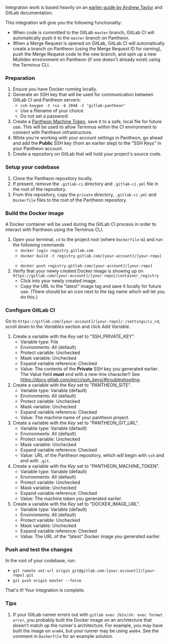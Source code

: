 Integration work is based heavily on an [earlier guide by Andrew Taylor](https://about.gitlab.com/blog/2019/03/26/connecting-gitlab-and-pantheon-streamline-wordpress-drupal-workflows/) and GitLab documentation.

This integration will give you the following functionality:
- When code is committed to the GitLab `master` branch, GitLab CI will automatically push it to the `master` branch on Pantheon.
- When a Merge Request is opened on GitLab, GitLab CI will automatically create a branch on Pantheon (using the Merge Request ID 
for naming), push the Merge Request code to the new branch, and spin up a new Multidev environment on Pantheon (if one doesn't 
already exist) using the Terminus CLI.

### Preparation

1. Ensure you have Docker running locally.
2. Generate an SSH key that will be used for communication between GitLab CI and Pantheon servers:
    - `ssh-keygen -t rsa -b 2048 -C "gitlab-pantheon"`
    - Use a filename of your choice
    - Do not set a password
3. Create a [Pantheon Machine Token](https://docs.pantheon.io/machine-tokens#create-a-machine-token), save it to a safe, local file for future use. This will be used to allow Terminus within the CI environment to connect with Pantheon infrastructure.
4. While you're working with your account settings in Pantheon, go ahead and add the **Public** SSH key (from an earlier step) to the "SSH Keys" in your Pantheon account.
5. Create a repository on GitLab that will hold your project's source code.

### Setup your codebase

1. Clone the Pantheon repository locally.
2. If present, remove the `.gitlab-ci` directory and `.gitlab-ci.yml` file in the root of the repository.
3. From this repository, copy the `private` directory, `.gitlab-ci.yml` and `Dockerfile` files to the root of the Pantheon repository.

### Build the Docker image

A Docker container will be used during the GitLab CI process in order to interact with Pantheon using the Terminus CLI.

1. Open your terminal, `cd` to the project root (where `Dockerfile` is) and run the following commands
    - `docker login registry.gitlab.com`
    - `docker build -t registry.gitlab.com/[your-account]/[your-repo] .`
    - `docker push registry.gitlab.com/[your-account]/[your-repo]`
2. Verify that your newly created Docker image is showing up on `https://gitlab.com/[your-account]/[your-repo]/container_registry`
    - Click into your newly created image.
    - Copy the URL to the "latest" image tag and save it locally for future use. (There should be an icon next to the tag name which will let you do this.)

### Configure GitLab CI

Go to `https://gitlab.com/[your-account]/[your-repo]/-/settings/ci_cd`, scroll down to the *Variables* section and click *Add Variable*.

1. Create a variable with the *Key* set to "SSH_PRIVATE_KEY".
    - Variable type: File
    - Environments: All (default)
    - Protect variable: Unchecked
    - Mask variable: Unchecked
    - Expand variable reference: Checked
    - Value: The contents of the **Private** SSH key you generated earlier. The Value field **must** end with a new-line character!! See https://docs.gitlab.com/ee/ci/ssh_keys/#troubleshooting.
2. Create a variable with the *Key* set to "PANTHEON_SITE".
    - Variable type: Variable (default)
    - Environments: All (default)
    - Protect variable: Unchecked
    - Mask variable: Unchecked
    - Expand variable reference: Checked
    - Value: The machine name of your pantheon project.
3. Create a variable with the *Key* set to "PANTHEON_GIT_URL".
    - Variable type: Variable (default)
    - Environments: All (default)
    - Protect variable: Unchecked
    - Mask variable: Unchecked
    - Expand variable reference: Checked
    - Value: URL of the Pantheon repository, which will begin with `ssh` and end with `.git`.
4. Create a variable with the *Key* set to "PANTHEON_MACHINE_TOKEN".
    - Variable type: Variable (default)
    - Environments: All (default)
    - Protect variable: Unchecked
    - Mask variable: Unchecked
    - Expand variable reference: Checked
    - Value: The machine token you generated earlier.
5. Create a variable with the *Key* set to "DOCKER_IMAGE_URL".
    - Variable type: Variable (default)
    - Environments: All (default)
    - Protect variable: Unchecked
    - Mask variable: Unchecked
    - Expand variable reference: Checked
    - Value: The URL of the "latest" Docker image you generated earlier.

### Push and test the changes

In the root of your codebase, run:
- `git remote set-url origin git@gitlab.com:[your-account]]/[your-repo].git`
- `git push origin master --force`

That's it! Your integration is complete.

### Tips

1. If your GitLab runner errors out with `gitlab exec /bin/sh: exec format error`, you probably built the Docker image 
on an architecture that doesn't match up the runner's architecture. For example, you may have built the image on `arm64`,
but your runner may be using `amd64`. See the comment in `Dockerfile` for an example solution.




